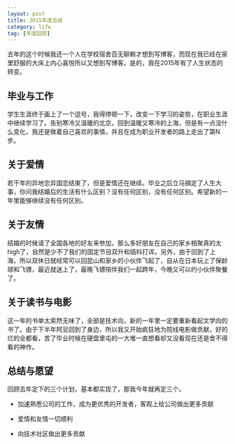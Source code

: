 ```yaml
---
layout: post
title: 2015年度总结
category: life
tag: [年度回顾]
---
```


去年的这个时候我还一个人在学校宿舍百无聊赖才想到写博客，而现在我已经在家里舒服的大床上内心喜悦所以又想到写博客。是的，我在2015年有了人生状态的转变。

## 毕业与工作

学生生涯终于画上了一个逗号，我得停顿一下，改变一下学习的姿势，在职业生涯中继续学习了。告别寒冷又温暖的北京，回到温暖又寒冷的上海，但是有一点没什么变化，我还是做着自己喜欢的事情，并且在成为职业开发者的路上走出了第N步。

<!--break-->

## 关于爱情

若干年的异地恋异国恋结束了，但是爱情还在继续。毕业之后立马搞定了人生大事，你问我结婚后的生活有什么区别？没有任何区别，没有任何区别。希望新的一年里能够继续没有任何区别。

## 关于友情

结婚的时候请了全国各地的好友来参加，那么多好朋友在自己的家乡相聚真的太high了，自然是少不了我们的固定节目双升和插科打诨。另外，由于回到了上海，所以双休日就经常可以回昆山和家乡的小伙伴飞起了，自从在日本玩上了保龄球和飞镖，最近就迷上了，最晚飞镖陪伴我们一起跨年，今晚又可以约小伙伴聚餐了。

## 关于读书与电影

这一年的书单太索然无味了，全部是技术向，新的一年里一定要重新看起文学向的书了。由于下半年阿豆回到了身边，所以我又开始疯狂地为院线电影做贡献，好的烂的全都看，苦了毕业时候在硬盘里屯的一大堆一直想看却又没看现在还是舍不得看的神作。

## 总结与愿望

回顾去年定下的三个计划，基本都实现了，那我今年就再定三个。

- 加速熟悉公司的工作，成为更优秀的开发者，客观上给公司做出更多贡献

- 爱情和友情一切顺利

- 向技术社区做出更多贡献
